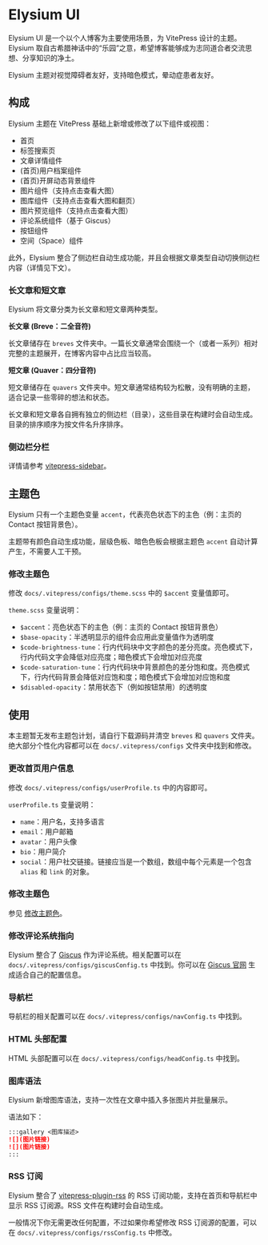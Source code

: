# Elysium UI

Elysium UI 是一个以个人博客为主要使用场景，为 VitePress 设计的主题。Elysium 取自古希腊神话中的“乐园”之意，希望博客能够成为志同道合者交流思想、分享知识的净土。

Elysium 主题对视觉障碍者友好，支持暗色模式，晕动症患者友好。

## 构成

Elysium 主题在 VitePress 基础上新增或修改了以下组件或视图：

- 首页
- 标签搜索页
- 文章详情组件
- (首页)用户档案组件
- (首页)开屏动态背景组件
- 图片组件（支持点击查看大图）
- 图库组件（支持点击查看大图和翻页）
- 图片预览组件（支持点击查看大图）
- 评论系统组件（基于 Giscus）
- 按钮组件
- 空间（Space）组件

此外，Elysium 整合了侧边栏自动生成功能，并且会根据文章类型自动切换侧边栏内容（详情见下文）。

### 长文章和短文章

Elysium 将文章分类为长文章和短文章两种类型。

**长文章 (Breve：二全音符)**

长文章储存在 `breves` 文件夹中。一篇长文章通常会围绕一个（或者一系列）相对完整的主题展开，在博客内容中占比应当较高。

**短文章 (Quaver：四分音符)**

短文章储存在 `quavers` 文件夹中。短文章通常结构较为松散，没有明确的主题，适合记录一些零碎的想法和状态。

长文章和短文章各自拥有独立的侧边栏（目录），这些目录在构建时会自动生成。目录的排序顺序为按文件名升序排序。

### 侧边栏分栏

详情请参考 [vitepress-sidebar](https://vitepress-sidebar.cdget.com/)。

## 主题色

Elysium 只有一个主题色变量 `accent`，代表亮色状态下的主色（例：主页的 Contact 按钮背景色）。

主题带有颜色自动生成功能，层级色板、暗色色板会根据主题色 `accent` 自动计算产生，不需要人工干预。

### 修改主题色

修改 `docs/.vitepress/configs/theme.scss` 中的 `$accent` 变量值即可。

`theme.scss` 变量说明：

- `$accent`：亮色状态下的主色（例：主页的 Contact 按钮背景色）
- `$base-opacity`：半透明显示的组件会应用此变量值作为透明度
- `$code-brightness-tune`：行内代码块中文字颜色的差分亮度。亮色模式下，行内代码文字会降低对应亮度；暗色模式下会增加对应亮度
- `$code-saturation-tune`：行内代码块中背景颜色的差分饱和度。亮色模式下，行内代码背景会降低对应饱和度；暗色模式下会增加对应饱和度
- `$disabled-opacity`：禁用状态下（例如按钮禁用）的透明度

## 使用

本主题暂无发布主题包计划，请自行下载源码并清空 `breves` 和 `quavers` 文件夹。绝大部分个性化内容都可以在 `docs/.vitepress/configs` 文件夹中找到和修改。

### 更改首页用户信息

修改 `docs/.vitepress/configs/userProfile.ts` 中的内容即可。

`userProfile.ts` 变量说明：

- `name`：用户名，支持多语言
- `email`：用户邮箱
- `avatar`：用户头像
- `bio`：用户简介
- `social`：用户社交链接。链接应当是一个数组，数组中每个元素是一个包含 `alias` 和 `link` 的对象。

### 修改主题色

参见 [修改主题色](#修改主题色)。

### 修改评论系统指向

Elysium 整合了 [Giscus](https://giscus.app/) 作为评论系统。相关配置可以在 `docs/.vitepress/configs/giscusConfig.ts` 中找到。你可以在 [Giscus 官网](https://giscus.app/) 生成适合自己的配置信息。

### 导航栏

导航栏的相关配置可以在 `docs/.vitepress/configs/navConfig.ts` 中找到。

### HTML 头部配置

HTML 头部配置可以在 `docs/.vitepress/configs/headConfig.ts` 中找到。

### 图库语法

Elysium 新增图库语法，支持一次性在文章中插入多张图片并批量展示。

语法如下：

```md
:::gallery <图库描述>
![](图片链接)
![](图片链接)
:::
```

### RSS 订阅

Elysium 整合了 [vitepress-plugin-rss](https://github.com/ATQQ/sugar-blog/tree/master/packages/vitepress-plugin-rss) 的 RSS 订阅功能，支持在首页和导航栏中显示 RSS 订阅源。RSS 文件在构建时会自动生成。

一般情况下你无需更改任何配置，不过如果你希望修改 RSS 订阅源的配置，可以在 `docs/.vitepress/configs/rssConfig.ts` 中修改。
